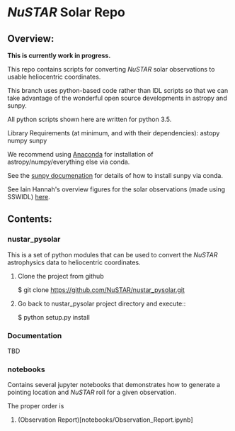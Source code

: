 # *NuSTAR* Solar Repo

## Overview:

**This is currently work in progress.**

This repo contains scripts for converting *NuSTAR* solar observations to usable heliocentric coordinates.

This branch uses python-based code rather than IDL scripts so that we can take advantage of the wonderful open source developments in astropy and sunpy.

All python scripts shown here are written for python 3.5.

Library Requirements (at minimum, and with their dependencies):
  astopy
  numpy
  sunpy

We recommend using [Anaconda](https://www.continuum.io/downloads) for installation of astropy/numpy/everything else via conda.

See the [sunpy documenation](http://sunpy.org) for details of how to install sunpy via conda.

See Iain Hannah's overview figures for the solar observations (made using SSWIDL) [here](http://ianan.github.io/nsigh_all/).

## Contents: 

### nustar_pysolar

This is a set of python modules that can be used to convert the *NuSTAR* astrophysics data to heliocentric coordinates.

1. Clone the project from github

    $ git clone https://github.com/NuSTAR/nustar_pysolar.git

2. Go back to nustar_pysolar project directory and execute::

    $ python setup.py install


### Documentation

TBD

### notebooks

Contains several jupyter notebooks that demonstrates how to generate a pointing location and *NuSTAR* roll for a given observation. 

The proper order is 

1. (Observation Report)[notebooks/Observation_Report.ipynb]





